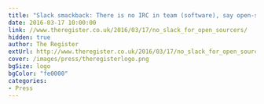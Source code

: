 ```yaml
---
title: "Slack smackback: There is no IRC in team (software), say open-sourcers"
date: 2016-03-17 10:00:00
link: //www.theregister.co.uk/2016/03/17/no_slack_for_open_sourcers/
hidden: true
author: The Register
extUrl: http://www.theregister.co.uk/2016/03/17/no_slack_for_open_sourcers/
cover: /images/press/theregisterlogo.png
bgSize: logo
bgColor: "fe0000"
categories:
- Press
---
```


